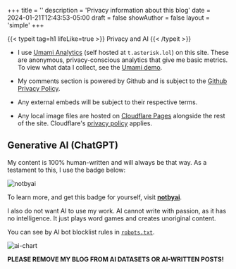 +++
title = ''
description = 'Privacy information about this blog'
date = 2024-01-21T12:43:53-05:00
draft = false
showAuthor = false
layout = 'simple'
+++

{{< typeit
  tag=h1
  lifeLike=true >}}
Privacy and AI
{{< /typeit >}}

- I use [Umami Analytics](https://umami.is) (self hosted at `t.asterisk.lol`) on this site. These are anonymous, privacy-conscious analytics that give me basic metrics. To view what data I collect, see the [Umami demo](https://analytics.umami.is/share/LGazGOecbDtaIwDr/umami.is).

- My comments section is powered by Github and is subject to the [Github Privacy Policy](https://docs.github.com/en/site-policy/privacy-policies/github-privacy-statement).

- Any external embeds will be subject to their respective terms.

- Any local image files are hosted on [Cloudflare Pages](https://pages.cloudflare.com) alongside the rest of the site. Cloudflare's [privacy policy](https://www.cloudflare.com/privacypolicy/) applies.

<!-- - The footer badge is hosted on Rimgo (privacy-friendly Imgur frontend, lunar.icu instance) and their [privacy policy](https://rimgo.lunar.icu/privacy) applies. -->

## Generative AI (ChatGPT)

My content is 100% human-written and will always be that way. As a testament to this, I use the badge below:

![notbyai](notbyai-black-2x.png)

To learn more, and get this badge for yourself, visit [**notbyai**](https://notbyai.fyi/).

I also do not want AI to use my work. AI cannot write with passion, as it has no intelligence. It just plays word games and creates unoriginal content.

You can see by AI bot blocklist rules in [`robots.txt`](/robots.txt).

![ai-chart](ai-generates-content-using-human-content-white.png "See the problem here? (Credit: [notbyai](https://notbyai.fyi/#not-by-ai-mission))")

**PLEASE REMOVE MY BLOG FROM AI DATASETS OR AI-WRITTEN POSTS!**
